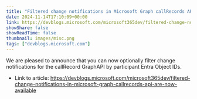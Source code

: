 ```yaml
---
title: "Filtered change notifications in Microsoft Graph callRecords API are now available"
date: 2024-11-14T17:10:09+00:00
link: https://devblogs.microsoft.com/microsoft365dev/filtered-change-notifications-in-microsoft-graph-callrecords-api-are-now-available
showShare: false
showReadTime: false
thumbnail: images/misc.png
tags: ["devblogs.microsoft.com"]
---
```

We are pleased to announce that you can now optionally filter change notifications for the callRecord GraphAPI by participant Entra Object IDs.

- Link to article: https://devblogs.microsoft.com/microsoft365dev/filtered-change-notifications-in-microsoft-graph-callrecords-api-are-now-available